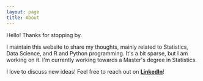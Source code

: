 ```yaml
---
layout: page
title: About
---
```


Hello! Thanks for stopping by. 

<!---
<img style="width: 280px; height: 280px; border-radius: 90%;" src="{{site.baseurl}}/assets/images/nura.jpg"/>
-->


		
I maintain this website to share my thoughts, mainly related to Statistics, Data Science, and R and Python programming. It's a bit sparse, but I am working on it.
I'm currently working towards a Master's degree in Statistics.

I love to discuss new ideas! Feel free to reach out on <b><a href="https://linkedin.com/in/nurakawa">LinkedIn</a></b>!
